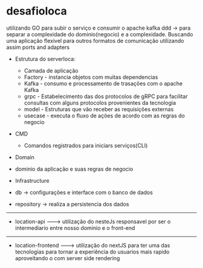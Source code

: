 # desafioloca

utilizando GO para subir o serviço e consumir o apache kafka
ddd -> para separar a complexidade do dominio(negocio) e a complexidade.
Buscando uma aplicação flexivel para outros formatos de comunicação
utilizando assim ports and adapters
- Estrutura do serverloca:
  - Camada de aplicação
  - Factory - instancia objetos com muitas dependencias
  - Kafka - consumo e processamento de trasações com o apache Kafka
  - grpc - Estabelecimento das dos protocolos de gRPC para facilitar consultas com alguns protocolos provenientes da tecnologia
  - model - Estruturas que vão receber  as requisições externas
  - usecase - executa o fluxo de ações de acordo com as regras do negocio

- CMD
  - Comandos registrados para iniciars serviços(CLI)

- Domain
 - dominio da aplicação e suas regras de negocio

- Infrastructure
 - db -> configurações e interface com  o banco de dados
 - repository -> realiza a persistencia dos dados
--------------------------------------------------------
- location-api ---> utilização do nesteJs responsavel por ser o intermediario entre nosso dominio e o front-end
--------------------------------------------------------
- location-frontend ---> utilização do nextJS para ter uma das tecnologias para tornar a experiência do usuarios mais rapido aproveitando o com server side rendering
